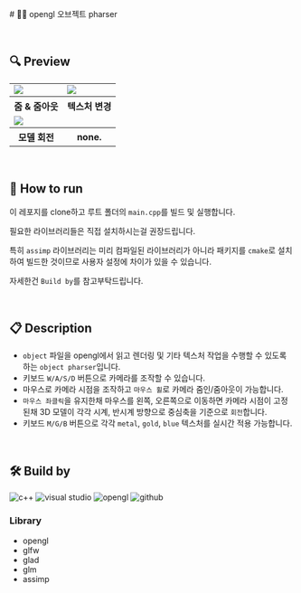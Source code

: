 ﻿﻿# 👨‍💻 opengl 오브젝트 pharser

<br/>

## 🔍 Preview

<table>
  <tr>
    <td>
      <image src="https://github.com/banma1234/ks_opengl/assets/77619465/0a8d1f8a-a2ca-416c-ac69-e76b0853e966"/>
    </td>
        <td>
      <image src="https://github.com/banma1234/ks_opengl/assets/77619465/42cef3c9-89a9-4433-b638-c3d7980c8695"/>
    </td>
  </tr>
  <tr>
    <th>줌 & 줌아웃</th>
    <th>텍스처 변경</th>
  </tr>
    <tr>
    <td>
      <image src="https://github.com/banma1234/ks_opengl/assets/77619465/bd92cc20-64db-4b8c-bd57-bb581ac6efa3"/>
    </td>
      <td/>
  </tr>
  <tr>
    <th>모델 회전</th>
    <th>none.</th>
  </tr>
    </tr>
</table>

<br/>

## 🚀 How to run

이 레포지를 clone하고 루트 폴더의 `main.cpp`를 빌드 및 실행합니다.

필요한 라이브러리들은 직접 설치하시는걸 권장드립니다.

특히 `assimp` 라이브러리는 미리 컴파일된 라이브러리가 아니라 패키지를 `cmake`로 설치하여 빌드한 것이므로 사용자 설정에 차이가 있을 수 있습니다.

자세한건 `Build by`를 참고부탁드립니다.

<br/>

## 📋 Description

- `object` 파일을 opengl에서 읽고 렌더링 및 기타 텍스처 작업을 수행할 수 있도록 하는 `object pharser`입니다.
- 키보드 `W/A/S/D` 버튼으로 카메라를 조작할 수 있습니다.
- 마우스로 카메라 시점을 조작하고 `마우스 휠`로 카메라 줌인/줌아웃이 가능합니다.
- `마우스 좌클릭`을 유지한채 마우스를 왼쪽, 오른쪽으로 이동하면 카메라 시점이 고정된채 3D 모델이 각각 시계, 반시계 방향으로 중심축을 기준으로 `회전`합니다.
- 키보드 `M/G/B` 버튼으로 각각 `metal`, `gold`, `blue` 텍스처를 실시간 적용 가능합니다.

<br/>

## 🛠️ Build by

  ![c++](https://img.shields.io/badge/c++-444444?style=for-the-badge&logo=c)
  ![visual studio](https://img.shields.io/badge/visual_studio-444444?style=for-the-badge&logo=visualstudio)
  ![opengl](https://img.shields.io/badge/opengl-444444?style=for-the-badge&logo=opengl)
  ![github](https://img.shields.io/badge/github-444444?style=for-the-badge&logo=github)

### Library
- opengl
- glfw
- glad
- glm
- assimp